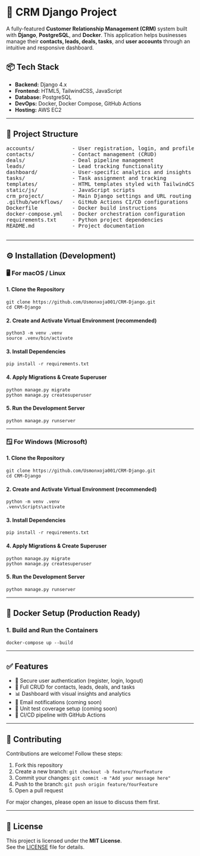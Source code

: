 <h1>🧠 CRM Django Project</h1>
<p>A fully-featured <strong>Customer Relationship Management (CRM)</strong> system built with <strong>Django</strong>, <strong>PostgreSQL</strong>, and <strong>Docker</strong>. This application helps businesses manage their <strong>contacts, leads, deals, tasks</strong>, and <strong>user accounts</strong> through an intuitive and responsive dashboard.</p>

  <h2>📦 Tech Stack</h2>
  <ul>
    <li><strong>Backend:</strong> Django 4.x</li>
    <li><strong>Frontend:</strong> HTML5, TailwindCSS, JavaScript</li>
    <li><strong>Database:</strong> PostgreSQL</li>
    <li><strong>DevOps:</strong> Docker, Docker Compose, GitHub Actions</li>
    <li><strong>Hosting:</strong> AWS EC2</li>
  </ul>

  <hr>

  <h2>📁 Project Structure</h2>
  <pre>
accounts/            - User registration, login, and profile management
contacts/            - Contact management (CRUD)
deals/               - Deal pipeline management
leads/               - Lead tracking functionality
dashboard/           - User-specific analytics and insights
tasks/               - Task assignment and tracking
templates/           - HTML templates styled with TailwindCSS
static/js/           - JavaScript scripts
crm_project/         - Main Django settings and URL routing
.github/workflows/   - GitHub Actions CI/CD configurations
Dockerfile           - Docker build instructions
docker-compose.yml   - Docker orchestration configuration
requirements.txt     - Python project dependencies
README.md            - Project documentation
  </pre>
<hr>

<h2>⚙️ Installation (Development)</h2>

<h3>🖥 For macOS / Linux</h3>

<h4>1. Clone the Repository</h4>
<pre><code>git clone https://github.com/Usmonxoja001/CRM-Django.git
cd CRM-Django</code></pre>

<h4>2. Create and Activate Virtual Environment (recommended)</h4>
<pre><code>python3 -m venv .venv
source .venv/bin/activate</code></pre>

<h4>3. Install Dependencies</h4>
<pre><code>pip install -r requirements.txt</code></pre>

<h4>4. Apply Migrations & Create Superuser</h4>
<pre><code>python manage.py migrate
python manage.py createsuperuser</code></pre>

<h4>5. Run the Development Server</h4>
<pre><code>python manage.py runserver</code></pre>

<hr>

<h3>🪟 For Windows (Microsoft)</h3>

<h4>1. Clone the Repository</h4>
<pre><code>git clone https://github.com/Usmonxoja001/CRM-Django.git
cd CRM-Django</code></pre>

<h4>2. Create and Activate Virtual Environment (recommended)</h4>
<pre><code>python -m venv .venv
.venv\Scripts\activate</code></pre>

<h4>3. Install Dependencies</h4>
<pre><code>pip install -r requirements.txt</code></pre>

<h4>4. Apply Migrations & Create Superuser</h4>
<pre><code>python manage.py migrate
python manage.py createsuperuser</code></pre>

<h4>5. Run the Development Server</h4>
<pre><code>python manage.py runserver</code></pre>

<hr>


  <h2>🐳 Docker Setup (Production Ready)</h2>

  <h3>1. Build and Run the Containers</h3>
  <pre><code>docker-compose up --build</code></pre>

  <hr>

  <h2>✅ Features</h2>
  <ul>
    <li>🔐 Secure user authentication (register, login, logout)</li>
    <li>📇 Full CRUD for contacts, leads, deals, and tasks</li>
    <li>📊 Dashboard with visual insights and analytics</li>
    <li>📨 Email notifications (coming soon)</li>
    <li>🧪 Unit test coverage setup (coming soon)</li>
    <li>🔁 CI/CD pipeline with GitHub Actions</li>
  </ul>

  <hr>

  <h2>🤝 Contributing</h2>
  <p>Contributions are welcome! Follow these steps:</p>
  <ol>
    <li>Fork this repository</li>
    <li>Create a new branch: <code>git checkout -b feature/YourFeature</code></li>
    <li>Commit your changes: <code>git commit -m "Add your message here"</code></li>
    <li>Push to the branch: <code>git push origin feature/YourFeature</code></li>
    <li>Open a pull request</li>
  </ol>
  <p>For major changes, please open an issue to discuss them first.</p>

  <hr>

  ## 📜 License

This project is licensed under the **MIT License**.  
See the [LICENSE](./LICENSE) file for details.

